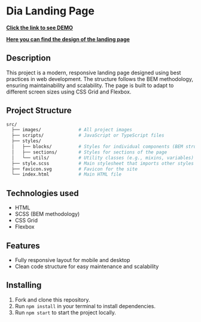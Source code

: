 # Dia Landing Page

**[Click the link to see DEMO](https://oleksii-bidiak.github.io/my-bike-landing/)**

**[Here you can find the design of the landing page](https://www.figma.com/file/NZQAIydtHo5QkINyGLHNcq/BIKE-New-Version?node-id=0%3A1)**

## Description
This project is a modern, responsive landing page designed using best practices in web development. The structure follows the BEM methodology, ensuring maintainability and scalability. The page is built to adapt to different screen sizes using CSS Grid and Flexbox.

## Project Structure
```bash
src/
  ├── images/              # All project images
  ├── scripts/             # JavaScript or TypeScript files
  ├── styles/
  │   ├── blocks/          # Styles for individual components (BEM structure)
  │   ├── sections/        # Styles for sections of the page
  │   └── utils/           # Utility classes (e.g., mixins, variables)
  ├── style.scss           # Main stylesheet that imports other styles
  ├── favicon.svg          # Favicon for the site
  └── index.html           # Main HTML file
```

## Technologies used
- HTML
- SCSS (BEM methodology)
- CSS Grid
- Flexbox

## Features
- Fully responsive layout for mobile and desktop
- Clean code structure for easy maintenance and scalability

## Installing
1. Fork and clone this repository.
2. Run `npm install` in your terminal to install dependencies.
3. Run `npm start` to start the project locally.
